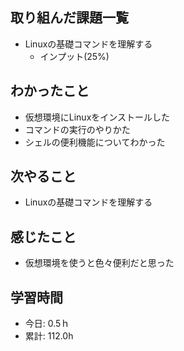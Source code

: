 ## 取り組んだ課題一覧
- Linuxの基礎コマンドを理解する
  - インプット(25%)

## わかったこと
- 仮想環境にLinuxをインストールした
- コマンドの実行のやりかた
- シェルの便利機能についてわかった
 
## 次やること
- Linuxの基礎コマンドを理解する

## 感じたこと
- 仮想環境を使うと色々便利だと思った

## 学習時間
- 今日: 0.5ｈ
- 累計: 112.0h
